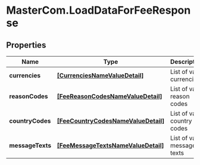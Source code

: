 # MasterCom.LoadDataForFeeResponse

## Properties

Name | Type | Description | Notes
------------ | ------------- | ------------- | -------------
**currencies** | [**[CurrenciesNameValueDetail]**](CurrenciesNameValueDetail.md) | List of valid currencies | [optional] 
**reasonCodes** | [**[FeeReasonCodesNameValueDetail]**](FeeReasonCodesNameValueDetail.md) | List of valid reason codes | [optional] 
**countryCodes** | [**[FeeCountryCodesNameValueDetail]**](FeeCountryCodesNameValueDetail.md) | List of valid country codes | [optional] 
**messageTexts** | [**[FeeMessageTextsNameValueDetail]**](FeeMessageTextsNameValueDetail.md) | List of valid message texts | [optional] 


